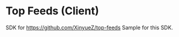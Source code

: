 Top Feeds (Client)
==============

SDK for https://github.com/XinyueZ/top-feeds
Sample for this SDK.

